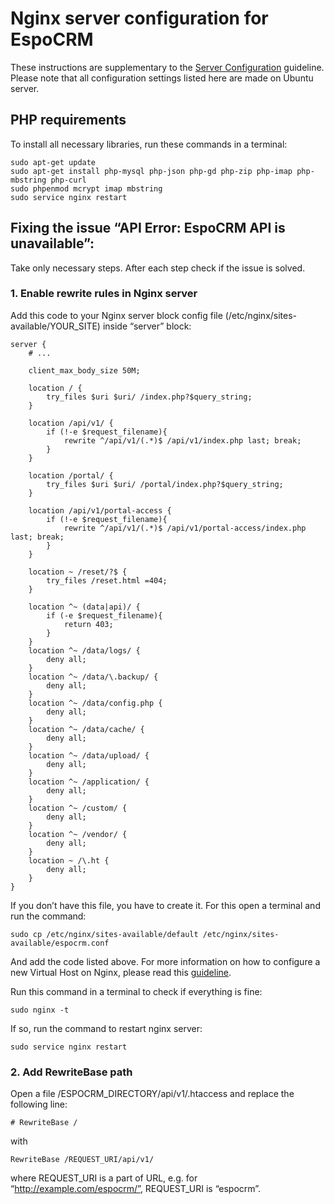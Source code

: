 # Nginx server configuration for EspoCRM

These instructions are supplementary to the [Server Configuration](server-configuration.md) guideline. Please note that all configuration settings listed here are made on Ubuntu server.

## PHP requirements

To install all necessary libraries, run these commands in a terminal:

```
sudo apt-get update
sudo apt-get install php-mysql php-json php-gd php-zip php-imap php-mbstring php-curl
sudo phpenmod mcrypt imap mbstring
sudo service nginx restart
```

## Fixing the issue “API Error: EspoCRM API is unavailable”:

Take only necessary steps. After each step check if the issue is solved.

### 1. Enable rewrite rules in Nginx server

Add this code to your Nginx server block config file (/etc/nginx/sites-available/YOUR_SITE) inside “server” block:

```
server {   
    # ...
    
    client_max_body_size 50M;
    
    location / {
        try_files $uri $uri/ /index.php?$query_string;
    }
 
    location /api/v1/ {
        if (!-e $request_filename){
            rewrite ^/api/v1/(.*)$ /api/v1/index.php last; break;
        }
    }
    
    location /portal/ {
        try_files $uri $uri/ /portal/index.php?$query_string;
    }

    location /api/v1/portal-access {
        if (!-e $request_filename){
            rewrite ^/api/v1/(.*)$ /api/v1/portal-access/index.php last; break;
        }
    }
 
    location ~ /reset/?$ {
        try_files /reset.html =404;
    }
 
    location ^~ (data|api)/ {
        if (-e $request_filename){
            return 403;
        }
    }
    location ^~ /data/logs/ {
        deny all;
    }
    location ^~ /data/\.backup/ {
        deny all;
    }
    location ^~ /data/config.php {
        deny all;
    }
    location ^~ /data/cache/ {
        deny all;
    }
    location ^~ /data/upload/ {
        deny all;
    }
    location ^~ /application/ {
        deny all;
    }
    location ^~ /custom/ {
        deny all;
    }
    location ^~ /vendor/ {
        deny all;
    }
    location ~ /\.ht {
        deny all;
    }
}
```

If you don’t have this file, you have to create it. For this open a terminal and run the command:

```
sudo cp /etc/nginx/sites-available/default /etc/nginx/sites-available/espocrm.conf
```

And add the code listed above. For more information on how to configure a new Virtual Host on Nginx, please read this [ guideline](nginx-virtual-host.md).

Run this command in a terminal to check if everything is fine:

```
sudo nginx -t
```

If so, run the command to restart nginx server:

```
sudo service nginx restart
```

### 2. Add RewriteBase path

Open a file /ESPOCRM_DIRECTORY/api/v1/.htaccess and replace the following line:

```
# RewriteBase /
```
with 

```
RewriteBase /REQUEST_URI/api/v1/
```

where REQUEST_URI is a part of URL, e.g. for “http://example.com/espocrm/”, REQUEST_URI is “espocrm”.
